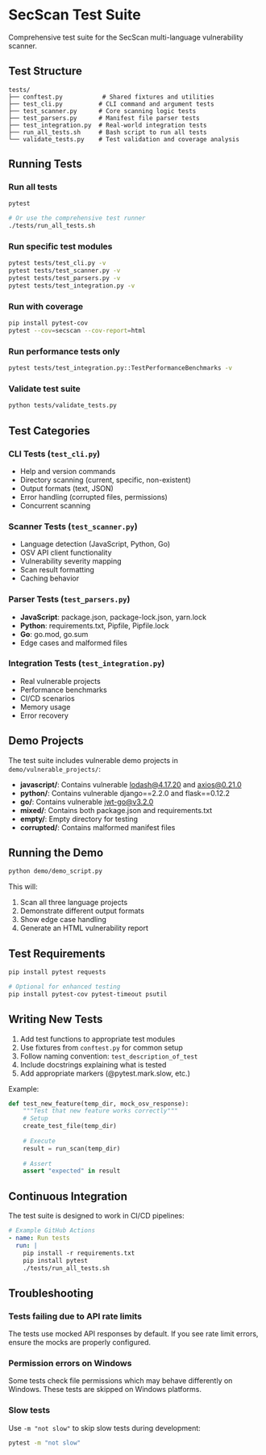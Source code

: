 # SecScan Test Suite

Comprehensive test suite for the SecScan multi-language vulnerability scanner.

## Test Structure

```
tests/
├── conftest.py           # Shared fixtures and utilities
├── test_cli.py          # CLI command and argument tests
├── test_scanner.py      # Core scanning logic tests
├── test_parsers.py      # Manifest file parser tests
├── test_integration.py  # Real-world integration tests
├── run_all_tests.sh     # Bash script to run all tests
└── validate_tests.py    # Test validation and coverage analysis
```

## Running Tests

### Run all tests
```bash
pytest

# Or use the comprehensive test runner
./tests/run_all_tests.sh
```

### Run specific test modules
```bash
pytest tests/test_cli.py -v
pytest tests/test_scanner.py -v
pytest tests/test_parsers.py -v
pytest tests/test_integration.py -v
```

### Run with coverage
```bash
pip install pytest-cov
pytest --cov=secscan --cov-report=html
```

### Run performance tests only
```bash
pytest tests/test_integration.py::TestPerformanceBenchmarks -v
```

### Validate test suite
```bash
python tests/validate_tests.py
```

## Test Categories

### CLI Tests (`test_cli.py`)
- Help and version commands
- Directory scanning (current, specific, non-existent)
- Output formats (text, JSON)
- Error handling (corrupted files, permissions)
- Concurrent scanning

### Scanner Tests (`test_scanner.py`)
- Language detection (JavaScript, Python, Go)
- OSV API client functionality
- Vulnerability severity mapping
- Scan result formatting
- Caching behavior

### Parser Tests (`test_parsers.py`)
- **JavaScript**: package.json, package-lock.json, yarn.lock
- **Python**: requirements.txt, Pipfile, Pipfile.lock
- **Go**: go.mod, go.sum
- Edge cases and malformed files

### Integration Tests (`test_integration.py`)
- Real vulnerable projects
- Performance benchmarks
- CI/CD scenarios
- Memory usage
- Error recovery

## Demo Projects

The test suite includes vulnerable demo projects in `demo/vulnerable_projects/`:

- **javascript/**: Contains vulnerable lodash@4.17.20 and axios@0.21.0
- **python/**: Contains vulnerable django==2.2.0 and flask==0.12.2
- **go/**: Contains vulnerable jwt-go@v3.2.0
- **mixed/**: Contains both package.json and requirements.txt
- **empty/**: Empty directory for testing
- **corrupted/**: Contains malformed manifest files

## Running the Demo

```bash
python demo/demo_script.py
```

This will:
1. Scan all three language projects
2. Demonstrate different output formats
3. Show edge case handling
4. Generate an HTML vulnerability report

## Test Requirements

```bash
pip install pytest requests

# Optional for enhanced testing
pip install pytest-cov pytest-timeout psutil
```

## Writing New Tests

1. Add test functions to appropriate test modules
2. Use fixtures from `conftest.py` for common setup
3. Follow naming convention: `test_description_of_test`
4. Include docstrings explaining what is tested
5. Add appropriate markers (@pytest.mark.slow, etc.)

Example:
```python
def test_new_feature(temp_dir, mock_osv_response):
    """Test that new feature works correctly"""
    # Setup
    create_test_file(temp_dir)
    
    # Execute
    result = run_scan(temp_dir)
    
    # Assert
    assert "expected" in result
```

## Continuous Integration

The test suite is designed to work in CI/CD pipelines:

```yaml
# Example GitHub Actions
- name: Run tests
  run: |
    pip install -r requirements.txt
    pip install pytest
    ./tests/run_all_tests.sh
```

## Troubleshooting

### Tests failing due to API rate limits
The tests use mocked API responses by default. If you see rate limit errors, ensure the mocks are properly configured.

### Permission errors on Windows
Some tests check file permissions which may behave differently on Windows. These tests are skipped on Windows platforms.

### Slow tests
Use `-m "not slow"` to skip slow tests during development:
```bash
pytest -m "not slow"
```